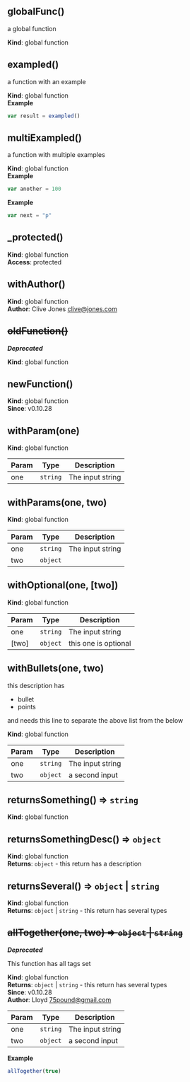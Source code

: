 <a name="globalFunc"></a>

## globalFunc()
a global function

**Kind**: global function  
<a name="exampled"></a>

## exampled()
a function with an example

**Kind**: global function  
**Example**  
```js
var result = exampled()
```
<a name="multiExampled"></a>

## multiExampled()
a function with multiple examples

**Kind**: global function  
**Example**  
```js
var another = 100
```
**Example**  
```js
var next = "p"
```
<a name="_protected"></a>

## _protected()
**Kind**: global function  
**Access**: protected  
<a name="withAuthor"></a>

## withAuthor()
**Kind**: global function  
**Author**: Clive Jones <clive@jones.com>  
<a name="oldFunction"></a>

## ~~oldFunction()~~
***Deprecated***

**Kind**: global function  
<a name="newFunction"></a>

## newFunction()
**Kind**: global function  
**Since**: v0.10.28  
<a name="withParam"></a>

## withParam(one)
**Kind**: global function  

| Param | Type | Description |
| --- | --- | --- |
| one | <code>string</code> | The input string |

<a name="withParams"></a>

## withParams(one, two)
**Kind**: global function  

| Param | Type | Description |
| --- | --- | --- |
| one | <code>string</code> | The input string |
| two | <code>object</code> |  |

<a name="withOptional"></a>

## withOptional(one, [two])
**Kind**: global function  

| Param | Type | Description |
| --- | --- | --- |
| one | <code>string</code> | The input string |
| [two] | <code>object</code> | this one is optional |

<a name="withBullets"></a>

## withBullets(one, two)
this description has 

- bullet
- points

and needs this line to separate the above list from the below

**Kind**: global function  

| Param | Type | Description |
| --- | --- | --- |
| one | <code>string</code> | The input string |
| two | <code>object</code> | a second input |

<a name="returnsSomething"></a>

## returnsSomething() ⇒ <code>string</code>
**Kind**: global function  
<a name="returnsSomethingDesc"></a>

## returnsSomethingDesc() ⇒ <code>object</code>
**Kind**: global function  
**Returns**: <code>object</code> - this return has a description  
<a name="returnsSeveral"></a>

## returnsSeveral() ⇒ <code>object</code> \| <code>string</code>
**Kind**: global function  
**Returns**: <code>object</code> \| <code>string</code> - this return has several types  
<a name="allTogether"></a>

## ~~allTogether(one, two) ⇒ <code>object</code> \| <code>string</code>~~
***Deprecated***

This function has all tags set

**Kind**: global function  
**Returns**: <code>object</code> \| <code>string</code> - this return has several types  
**Since**: v0.10.28  
**Author**: Lloyd <75pound@gmail.com>  

| Param | Type | Description |
| --- | --- | --- |
| one | <code>string</code> | The input string |
| two | <code>object</code> | a second input |

**Example**  
```js
allTogether(true)
```
